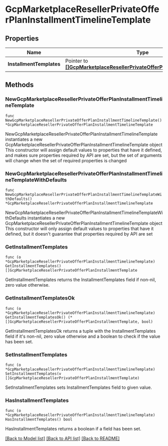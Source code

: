# GcpMarketplaceResellerPrivateOfferPlanInstallmentTimelineTemplate

## Properties

Name | Type | Description | Notes
------------ | ------------- | ------------- | -------------
**InstallmentTemplates** | Pointer to [**[]GcpMarketplaceResellerPrivateOfferPlanInstallmentTemplate**](GcpMarketplaceResellerPrivateOfferPlanInstallmentTemplate.md) |  | [optional] 

## Methods

### NewGcpMarketplaceResellerPrivateOfferPlanInstallmentTimelineTemplate

`func NewGcpMarketplaceResellerPrivateOfferPlanInstallmentTimelineTemplate() *GcpMarketplaceResellerPrivateOfferPlanInstallmentTimelineTemplate`

NewGcpMarketplaceResellerPrivateOfferPlanInstallmentTimelineTemplate instantiates a new GcpMarketplaceResellerPrivateOfferPlanInstallmentTimelineTemplate object
This constructor will assign default values to properties that have it defined,
and makes sure properties required by API are set, but the set of arguments
will change when the set of required properties is changed

### NewGcpMarketplaceResellerPrivateOfferPlanInstallmentTimelineTemplateWithDefaults

`func NewGcpMarketplaceResellerPrivateOfferPlanInstallmentTimelineTemplateWithDefaults() *GcpMarketplaceResellerPrivateOfferPlanInstallmentTimelineTemplate`

NewGcpMarketplaceResellerPrivateOfferPlanInstallmentTimelineTemplateWithDefaults instantiates a new GcpMarketplaceResellerPrivateOfferPlanInstallmentTimelineTemplate object
This constructor will only assign default values to properties that have it defined,
but it doesn't guarantee that properties required by API are set

### GetInstallmentTemplates

`func (o *GcpMarketplaceResellerPrivateOfferPlanInstallmentTimelineTemplate) GetInstallmentTemplates() []GcpMarketplaceResellerPrivateOfferPlanInstallmentTemplate`

GetInstallmentTemplates returns the InstallmentTemplates field if non-nil, zero value otherwise.

### GetInstallmentTemplatesOk

`func (o *GcpMarketplaceResellerPrivateOfferPlanInstallmentTimelineTemplate) GetInstallmentTemplatesOk() (*[]GcpMarketplaceResellerPrivateOfferPlanInstallmentTemplate, bool)`

GetInstallmentTemplatesOk returns a tuple with the InstallmentTemplates field if it's non-nil, zero value otherwise
and a boolean to check if the value has been set.

### SetInstallmentTemplates

`func (o *GcpMarketplaceResellerPrivateOfferPlanInstallmentTimelineTemplate) SetInstallmentTemplates(v []GcpMarketplaceResellerPrivateOfferPlanInstallmentTemplate)`

SetInstallmentTemplates sets InstallmentTemplates field to given value.

### HasInstallmentTemplates

`func (o *GcpMarketplaceResellerPrivateOfferPlanInstallmentTimelineTemplate) HasInstallmentTemplates() bool`

HasInstallmentTemplates returns a boolean if a field has been set.


[[Back to Model list]](../README.md#documentation-for-models) [[Back to API list]](../README.md#documentation-for-api-endpoints) [[Back to README]](../README.md)


